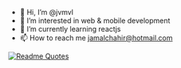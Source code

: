 - 👋 Hi, I’m @jvmvl
- 👀 I’m interested in web & mobile development
- 🌱 I’m currently learning reactjs
- 📫 How to reach me jamalchahir@hotmail.com
<!---
jvmvl/jvmvl is a ✨ special ✨ repository because its `README.md` (this file) appears on your GitHub profile.
You can click the Preview link to take a look at your changes.
--->

<!--
![Jvmvl's GitHub stats](https://github-readme-stats.vercel.app/api?username=jvmvl&show_icons=true&theme=transparent)

[![Top Langs](https://github-readme-stats.vercel.app/api/top-langs/?username=jvmvl&layout=donut&theme=transparent)](https://github.com/jvmvl/github-readme-stats)
--->


[![Readme Quotes](https://quotes-github-readme.vercel.app/api?type=horizontal&theme=dark)](https://github.com/piyushsuthar/github-readme-quotes)
